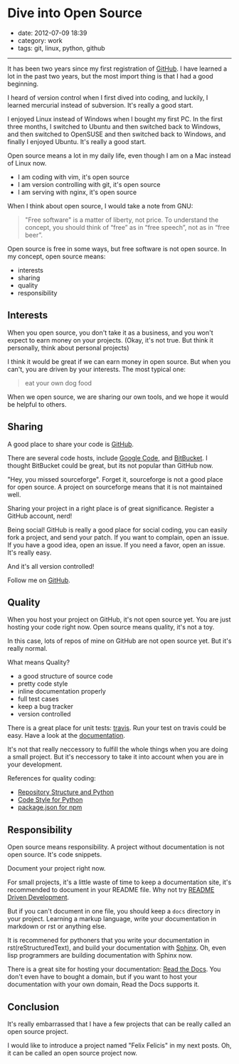 # Dive into Open Source

- date: 2012-07-09 18:39
- category: work
- tags: git, linux, python, github

--------------------------

It has been two years since my first registration of [GitHub](https://github.com/lepture).
I have learned a lot in the past two years, but the most import thing is that I had a good beginning.

I heard of version control when I first dived into coding, and luckily, I learned mercurial instead of subversion. It's really a good start.

I enjoyed Linux instead of Windows when I bought my first PC. In the first three months, I switched to Ubuntu and then switched back to Windows, and then switched to OpenSUSE and then switched back to Windows, and finally I enjoyed Ubuntu. It's really a good start.

Open source means a lot in my daily life, even though I am on a Mac instead of Linux now.

- I am coding with vim, it's open source
- I am version controlling with git, it's open source
- I am serving with nginx, it's open source

When I think about open source, I would take a note from GNU:

> "Free software" is a matter of liberty, not price. To understand the concept, you should think of “free” as in “free speech”, not as in “free beer”.

Open source is free in some ways, but free software is not open source. In my concept, open source means:

- interests
- sharing
- quality
- responsibility

## Interests

When you open source, you don't take it as a business, and you won't expect to earn money on your projects. (Okay, it's not true. But think it personally, think about personal projects)

I think it would be great if we can earn money in open source. But when you can't, you are driven by your interests. The most typical one:

> eat your own dog food

When we open source, we are sharing our own tools, and we hope it would be helpful to others.


## Sharing

A good place to share your code is [GitHub](https://github.com).

There are several code hosts, include [Google Code](http://code.google.com/hosting/), and [BitBucket](https://bitbucket.org). I thought BitBucket could be great, but its not popular than GitHub now.

"Hey, you missed sourceforge". Forget it, sourceforge is not a good place for open source. A project on sourceforge means that it is not maintained well.

Sharing your project in a right place is of great significance. Register a GitHub account, nerd!

Being social! GitHub is really a good place for social coding, you can easily fork a project, and send your patch. If you want to complain, open an issue. If you have a good idea, open an issue. If you need a favor, open an issue. It's really easy.

And it's all version controlled!

Follow me on [GitHub](https://github.com/lepture).


## Quality

When you host your project on GitHub, it's not open source yet. You are just hosting your code right now. Open source means quality, it's not a toy.

In this case, lots of repos of mine on GitHub are not open source yet. But it's really normal.

What means Quality?

- a good structure of source code
- pretty code style
- inline documentation properly
- full test cases
- keep a bug tracker
- version controlled

There is a great place for unit tests: [travis](http://www.travis-ci.org/). Run your test on travis could be easy. Have a look at the [documentation](http://about.travis-ci.org/).

It's not that really neccessory to fulfill the whole things when you are doing a small project. But it's neccessory to take it into account when you are in your development.

References for quality coding:

- [Repository Structure and Python](http://www.kennethreitz.com/repository-structure-and-python.html)
- [Code Style for Python](http://docs.python-guide.org/en/latest/writing/style/)
- [package.json for npm](http://npmjs.org/doc/json.html)


## Responsibility

Open source means responsibility. A project without documentation is not open source. It's code snippets.

Document your project right now.

For small projects, it's a little waste of time to keep a documentation site, it's recommended to document in your README file. Why not try [README Driven Development](http://tom.preston-werner.com/2010/08/23/readme-driven-development.html).

But if you can't document in one file, you should keep a ``docs`` directory in your project. Learning a markup language, write your documentation in markdown or rst or anything else.

It is recommened for pythoners that you write your documentation in rst(reStructuredText), and build your documentation with [Sphinx](http://sphinx.pocoo.org/). Oh, even lisp programmers are building documentation with Sphinx now.

There is a great site for hosting your documentation: [Read the Docs](http://readthedocs.org/). You don't even have to bought a domain, but if you want to host your documentation with your own domain, Read the Docs supports it.

## Conclusion

It's really embarrassed that I have a few projects that can be really called an open source project.

I would like to introduce a project named "Felix Felicis" in my next posts. Oh, it can be called an open source project now.
